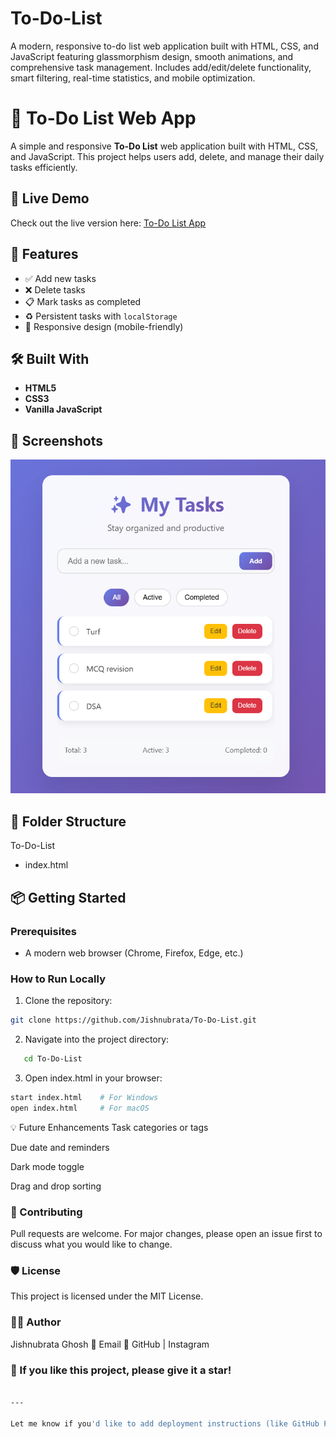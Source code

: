 # To-Do-List
A modern, responsive to-do list web application built with HTML, CSS, and JavaScript featuring glassmorphism design, smooth animations, and comprehensive task management. Includes add/edit/delete functionality, smart filtering, real-time statistics, and mobile optimization. 

# 📝 To-Do List Web App

A simple and responsive **To-Do List** web application built with HTML, CSS, and JavaScript. This project helps users add, delete, and manage their daily tasks efficiently.

## 🔗 Live Demo

Check out the live version here: [To-Do List App](https://to-do-list-po9vupqvy-jishnubratas-projects.vercel.app/)

## 🚀 Features

- ✅ Add new tasks
- ❌ Delete tasks
- 📋 Mark tasks as completed
- ♻️ Persistent tasks with `localStorage`
- 📱 Responsive design (mobile-friendly)

## 🛠️ Built With

- **HTML5**
- **CSS3**
- **Vanilla JavaScript**

## 📸 Screenshots

![App Screenshot](https://github.com/Jishnubrata/To-Do-List/blob/main/Screenshots.png)


## 📂 Folder Structure

To-Do-List
  -  index.html


## 📦 Getting Started

### Prerequisites

- A modern web browser (Chrome, Firefox, Edge, etc.)

### How to Run Locally

1. Clone the repository:

```bash
git clone https://github.com/Jishnubrata/To-Do-List.git
```

2. Navigate into the project directory:
```bash
   cd To-Do-List
```
3. Open index.html in your browser:
``` bash
start index.html    # For Windows
open index.html     # For macOS
```
💡 Future Enhancements
Task categories or tags

Due date and reminders

Dark mode toggle

Drag and drop sorting

### 🤝 Contributing
Pull requests are welcome. For major changes, please open an issue first to discuss what you would like to change.


### 🛡️ License
This project is licensed under the MIT License.


### 🙋‍♂️ Author
Jishnubrata Ghosh
📧 Email
🔗 GitHub | Instagram


### 🌟 If you like this project, please give it a star!
```bash

---

Let me know if you'd like to add deployment instructions (like GitHub Pages) or if you're planning to upgrade the app with frameworks or backend support.
```

